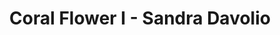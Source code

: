 ---
title: Coral Flower I - Sandra Davolio
layout: entry
presentation: side-by-side
object:
  - id: ptl-26114
order: 404
menu: false
---